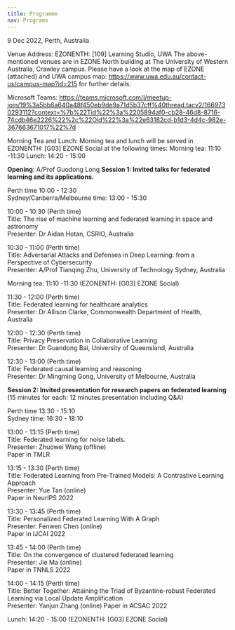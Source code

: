 ```yaml
---
title: Programme
nav: Programs
---
```


9 Dec 2022, Perth, Australia

Venue Address: EZONENTH: [109] Learning Studio, UWA
The above-mentioned venues are in EZONE North building at The University of Western Australia, Crawley campus. Please have a look at the map of EZONE (attached) and UWA campus map: https://www.uwa.edu.au/contact-us/campus-map?id=215 for further details.  

Microsoft Teams: https://teams.microsoft.com/l/meetup-join/19%3a5bb6a640a48f450eb9de9a71d5b37cff%40thread.tacv2/1669730293112?context=%7b%22Tid%22%3a%2205894af0-cb28-46d8-8716-74cdb46e2226%22%2c%22Oid%22%3a%22e63182cd-b1d3-4d4c-982e-367663671017%22%7d 

Morning Tea and Lunch: 
Morning tea and lunch will be served in EZONENTH: [G03] EZONE Social at the following times: 
Morning tea: 11:10 -11:30 
Lunch: 14:20 - 15:00 

**Opening**: A/Prof Guodong Long
**Session 1: Invited talks for federated learning and its applications.**

Perth time 10:00 - 12:30 \
Sydney/Canberra/Melbourne time: 13:00 - 15:30

10:00 - 10:30  (Perth time)\
Title: The rise of machine learning and federated learning in space and astronomy\
Presenter: Dr Aidan Hotan, CSRIO, Australia

10:30 - 11:00  (Perth time)\
Title: Adversarial Attacks and Defenses in Deep Learning: from a Perspective of Cybersecurity\
Presenter: A/Prof Tianqing Zhu, University of Technology Sydney, Australia

Morning tea: 11:10 -11:30 (EZONENTH: [G03] EZONE Social)

11:30 - 12:00  (Perth time)\
Title: Federated learning for healthcare analytics\
Presenter: Dr Allison Clarke, Commonwealth Department of Health, Australia

12:00 - 12:30  (Perth time)\
Title: Privacy Preservation in Collaborative Learning\
Presenter: Dr Guandong Bai, University of Queensland, Australia

12:30 - 13:00  (Perth time)\
Title: Federated causal learning and reasoning\
Presenter: Dr Mingming Gong, University of Melbourne, Australia


**Session 2: Invited presentation for research papers on federated learning** (15 minutes for each: 12 minutes presentation including Q&A)

Perth time 13:30 - 15:10\
Sydney time: 16:30 - 18:10


13:00 - 13:15 (Perth time)\
Title: Federated learning for noise labels.\
Presenter: Zhuowei Wang (offline)\
Paper in TMLR

13:15 - 13:30 (Perth  time)\
Title: Federated Learning from Pre-Trained Models: A Contrastive Learning Approach\
Presenter: Yue Tan (online)\
Paper in NeurIPS 2022

13:30 - 13:45 (Perth  time)\
Title: Personalized Federated Learning With A Graph\
Presenter: Fenwen Chen (online)\
Paper in IJCAI 2022

13:45 - 14:00 (Perth  time)\
Title: On the convergence of clustered federated learning\
Presenter: Jie Ma (online)\
Paper in TNNLS 2022

14:00 - 14:15 (Perth  time)\
Title: Better Together: Attaining the Triad of Byzantine-robust Federated Learning via Local Update Amplification\
Presenter: Yanjun Zhang (online)
Paper in ACSAC 2022

Lunch: 14:20 - 15:00 (EZONENTH: [G03] EZONE Social)

<!--### To be decided soon 

To create your own materials using `workshop-template-b`, please create a free [GitHub account](https://github.com/join) if you do not have one already.
Basic familiarity with the GitHub web interface will be helpful.

For a quick introduction check out GitHub's [Hello World guide](https://guides.github.com/activities/hello-world/), or the extensive [GitHub Learning Lab](https://lab.github.com/).

It is possible to create a website with this template using only GitHub's web interface--in fact, it works great!
However, for more advanced uses you will want Git, Ruby, and Jekyll installed on your computer to do local development.

{% capture text %}
1. Have a [GitHub](https://github.com) account.
2. Optional: have [Git](https://git-scm.com/), [Jekyll](https://jekyllrb.com/), and a nice [text editor](https://code.visualstudio.com/) installed.
{% endcapture %}
{% include card.html text=text header="Setup Overview" %}

-------------

## Local Jekyll Setup [very optional]

### Install Git

[Git](https://git-scm.com/) is a [free](https://www.gnu.org/philosophy/free-sw.en.html), [distributed](https://en.wikipedia.org/wiki/Distributed_version_control) version control system. [GitHub](https://github.com/) is a Git repository hosting service, a place to store and sync your work in the cloud--your Jekyll and GitHub Pages projects will be under Git version control, so you need the software on your machine. 

- Windows: install [Git for Windows](https://git-for-windows.github.io/) using the default options. This will give you Git, Git Bash, and Git GUI. Git Bash is a great terminal that lets you use UNIX style commands on Windows.
- Mac: check if Git is already installed by opening terminal and typing `git --version`. If you do not have it, download the official [Mac installer](https://git-scm.com/downloads).
- Linux: check if Git is already installed by opening terminal and typing `git --version`. If you do not have it, install from your distribution's software center or package manager (for Ubuntu `sudo apt install git`).

If you are interested in using a visual GUI application integrated with GitHub, Windows and Mac users should also install [GitHub Desktop](https://desktop.github.com/) using the default options.
You can install GitHub Desktop in addition to other versions of Git.

There are other [GUI apps available](https://git-scm.com/downloads/guis) for managing and visualizing Git repositories, including Linux options.

### Install Ruby

[Ruby](https://www.ruby-lang.org/en/){:target="_blank" rel="noopener"} is a open source programming language popular with web applications.
**_You do not need to know anything about Ruby_**, but you do need it to run Jekyll on your system!

Jekyll requires a Ruby version 2.4.0 or greater.
Below are quick start steps, but you may want to refer to Jekyll's official [installation guides](https://jekyllrb.com/docs/installation/) for tips.

- **Windows:** Use [RubyInstaller for Windows](https://rubyinstaller.org/){:target="_blank" rel="noopener"}.
    - First, [download](https://rubyinstaller.org/downloads/) the suggested stable version "WITH DEVKIT" (as of this writing, Ruby+Devkit 2.7.X (x64)) and double click to install. Use the install defaults, but make sure "Add Ruby executables to your PATH" is checked. On the final step, ensure the box to start the MSYS2 DevKit is checked.
    - Second, the installer will open a terminal window with options to install MSYS2 DevKit components. Choose option 3, "MSYS2 and MINGW development toolchain", or simply press ENTER to install all the necessary dependencies. The installer will proceed through a bunch of steps outputting a bunch of text in the terminal window. *Eventually*, this will conclude and you should see a message with the word `success` in it. If the window doesn't close, press `Enter` again or manually close it. (The installer can be restarted by typing `ridk install` into a command prompt).
- **Mac:** OS X has a version of Ruby installed by default. Check the version with `ruby -v`. If it is > 2.4.0 you can use the system Ruby. However, a newer version can be installed using [Homebrew](https://brew.sh/), `brew install ruby`, or a manager such as [rbenv](https://github.com/rbenv/rbenv) or [RVM](http://rvm.io/). Check the official Jekyll [Mac install docs](https://jekyllrb.com/docs/installation/#macOS) for tips.
- **Linux:** Even though the version will not be the most up-to-date, the simplest method is to use your distro's repositories. For example on Ubuntu, `sudo apt install ruby-full`. Make sure the repository version is > 2.4.0. You will also need the build tools Make and GCC, on Ubuntu get them with `sudo apt install build-essential`. For a more up-to-date version, use a manager such as  [rbenv](https://github.com/rbenv/rbenv) or [RVM](http://rvm.io/).

### Install Jekyll

Jekyll is a Gem, a software package installed via Ruby's management system called RubyGems (similar to Python's Pip). 
Open a terminal and type:
`gem install jekyll bundler`

This will take a minute as Gem installs all the dependencies and builds extensions. 

### Install Text Editor

When working with code you should have a good text editor.
Windows notepad does not handle UTF-8 encoding or UNIX line endings that are standard for cross platform applications. 
For basic editing, Windows [Notepad++](https://notepad-plus-plus.org/), Mac TextEdit, or Linux Gedit are sufficient.
However, a more complete code editor will be helpful for managing Jekyll projects.

Open-source cross platform suggestions:

- [Visual Studio Code](https://code.visualstudio.com/)
- [Atom](https://atom.io/)

Tip: you can click `.` on any GitHub repository to [open the web editor](https://docs.github.com/en/codespaces/the-githubdev-web-based-editor) (which is a light version of VS Code)!
-->
